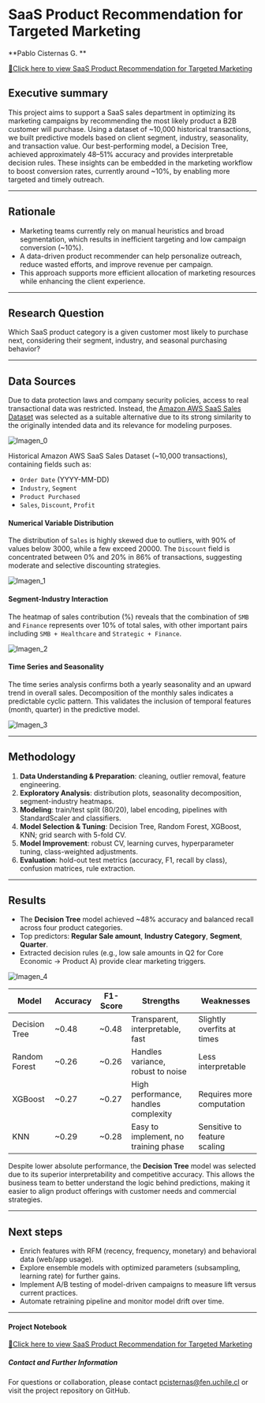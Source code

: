 # SaaS Product Recommendation for Targeted Marketing  
 

**Pablo Cisternas G. **  

[🔗Click here to view SaaS Product Recommendation for Targeted Marketing](https://github.com/pacg92/Capstone-Project-II-Final-Report/blob/master/Capstone%20Project%20-%20SaaS%20Product%20Recommendation%20for%20Targeted%20Marketing.ipynb)

## Executive summary  
This project aims to support a SaaS sales department in optimizing its marketing campaigns by recommending the most likely product a B2B customer will purchase. Using a dataset of ~10,000 historical transactions, we built predictive models based on client segment, industry, seasonality, and transaction value. Our best-performing model, a Decision Tree, achieved approximately 48–51% accuracy and provides interpretable decision rules. These insights can be embedded in the marketing workflow to boost conversion rates, currently around ~10%, by enabling more targeted and timely outreach.

---

## Rationale  
- Marketing teams currently rely on manual heuristics and broad segmentation, which results in inefficient targeting and low campaign conversion (~10%). 
- A data-driven product recommender can help personalize outreach, reduce wasted efforts, and improve revenue per campaign.
- This approach supports more efficient allocation of marketing resources while enhancing the client experience.

---

## Research Question   
 
Which SaaS product category is a given customer most likely to purchase next, considering their segment, industry, and seasonal purchasing behavior?

---

## Data Sources  
Due to data protection laws and company security policies, access to real transactional data was restricted. Instead, the [Amazon AWS SaaS Sales Dataset](https://www.kaggle.com/datasets/nnthanh101/aws-saas-sales/data) was selected as a suitable alternative due to its strong similarity to the originally intended data and its relevance for modeling purposes.

![Imagen_0](Images/DF_print.png)

Historical Amazon AWS SaaS Sales Dataset (~10,000 transactions), containing fields such as:  
  - `Order Date` (YYYY-MM-DD)  
  - `Industry`, `Segment`  
  - `Product Purchased`  
  - `Sales`, `Discount`, `Profit`  

#### Numerical Variable Distribution
The distribution of `Sales` is highly skewed due to outliers, with 90% of values below 3000, while a few exceed 20000. The `Discount` field is concentrated between 0% and 20% in 86% of transactions, suggesting moderate and selective discounting strategies.

![Imagen_1](Images/Distribution-1.png)

#### Segment-Industry Interaction
The heatmap of sales contribution (%) reveals that the combination of `SMB` and `Finance` represents over 10% of total sales, with other important pairs including `SMB + Healthcare` and `Strategic + Finance`.

![Imagen_2](Images/coolwarm_map.png)

#### Time Series and Seasonality
The time series analysis confirms both a yearly seasonality and an upward trend in overall sales. Decomposition of the monthly sales indicates a predictable cyclic pattern. This validates the inclusion of temporal features (month, quarter) in the predictive model.

![Imagen_3](Images/time_series.png)

---

## Methodology    
1. **Data Understanding & Preparation**: cleaning, outlier removal, feature engineering.  
2. **Exploratory Analysis**: distribution plots, seasonality decomposition, segment-industry heatmaps.  
3. **Modeling**: train/test split (80/20), label encoding, pipelines with StandardScaler and classifiers.  
4. **Model Selection & Tuning**: Decision Tree, Random Forest, XGBoost, KNN; grid search with 5-fold CV.  
5. **Model Improvement**: robust CV, learning curves, hyperparameter tuning, class-weighted adjustments.  
6. **Evaluation**: hold-out test metrics (accuracy, F1, recall by class), confusion matrices, rule extraction.

---

## Results    
- The **Decision Tree** model achieved ~48% accuracy and balanced recall across four product categories.  
- Top predictors: **Regular Sale amount**, **Industry Category**, **Segment**, **Quarter**.  
- Extracted decision rules (e.g., low sale amounts in Q2 for Core Economic → Product A) provide clear marketing triggers.

![Imagen_4](Images/plot.png)


| Model          | Accuracy | F1-Score | Strengths                               | Weaknesses                       |
|----------------|----------|----------|------------------------------------------|----------------------------------|
| Decision Tree  | ~0.48    | ~0.48    | Transparent, interpretable, fast         | Slightly overfits at times       |
| Random Forest  | ~0.26    | ~0.26    | Handles variance, robust to noise        | Less interpretable               |
| XGBoost        | ~0.27    | ~0.27    | High performance, handles complexity     | Requires more computation        |
| KNN            | ~0.29    | ~0.28    | Easy to implement, no training phase     | Sensitive to feature scaling     |

Despite lower absolute performance, the **Decision Tree** model was selected due to its superior interpretability and competitive accuracy. This allows the business team to better understand the logic behind predictions, making it easier to align product offerings with customer needs and commercial strategies.


---

## Next steps   
- Enrich features with RFM (recency, frequency, monetary) and behavioral data (web/app usage).  
- Explore ensemble models with optimized parameters (subsampling, learning rate) for further gains.  
- Implement A/B testing of model-driven campaigns to measure lift versus current practices.  
- Automate retraining pipeline and monitor model drift over time.

---

#### Project Notebook  

[🔗Click here to view SaaS Product Recommendation for Targeted Marketing](https://github.com/pacg92/Capstone-Project-II-Final-Report/blob/master/Capstone%20Project%20-%20SaaS%20Product%20Recommendation%20for%20Targeted%20Marketing.ipynb) 

##### Contact and Further Information  
For questions or collaboration, please contact [pcisternas@fen.uchile.cl](mailto:pcisternas@fen.uchile.cl) or visit the project repository on GitHub.  
